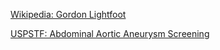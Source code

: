 [Wikipedia: Gordon Lightfoot](https://en.wikipedia.org/wiki/Gordon_Lightfoot#2000s)

[USPSTF: Abdominal Aortic Aneurysm Screening](https://uspreventiveservicestaskforce.org/uspstf/recommendation/abdominal-aortic-aneurysm-screening)

